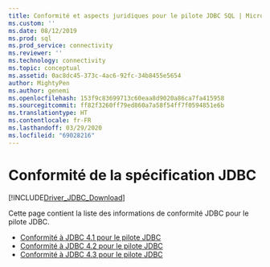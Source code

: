 ```yaml
---
title: Conformité et aspects juridiques pour le pilote JDBC SQL | Microsoft Docs
ms.custom: ''
ms.date: 08/12/2019
ms.prod: sql
ms.prod_service: connectivity
ms.reviewer: ''
ms.technology: connectivity
ms.topic: conceptual
ms.assetid: 0ac8dc45-373c-4ac6-92fc-34b8455e5654
author: MightyPen
ms.author: genemi
ms.openlocfilehash: 153f9c83699713c60eaa8d9020a86ca7fa415958
ms.sourcegitcommit: ff82f3260ff79ed860a7a58f54ff7f0594851e6b
ms.translationtype: HT
ms.contentlocale: fr-FR
ms.lasthandoff: 03/29/2020
ms.locfileid: "69028216"
---
```

# <a name="jdbc-specification-compliance"></a>Conformité de la spécification JDBC
[!INCLUDE[Driver_JDBC_Download](../../includes/driver_jdbc_download.md)]

 Cette page contient la liste des informations de conformité JDBC pour le pilote JDBC.

* [Conformité à JDBC 4.1 pour le pilote JDBC](../../connect/jdbc/jdbc-4-1-compliance-for-the-jdbc-driver.md)
* [Conformité à JDBC 4.2 pour le pilote JDBC](../../connect/jdbc/jdbc-4-2-compliance-for-the-jdbc-driver.md)
* [Conformité à JDBC 4.3 pour le pilote JDBC](../../connect/jdbc/jdbc-4-3-compliance-for-the-jdbc-driver.md)
